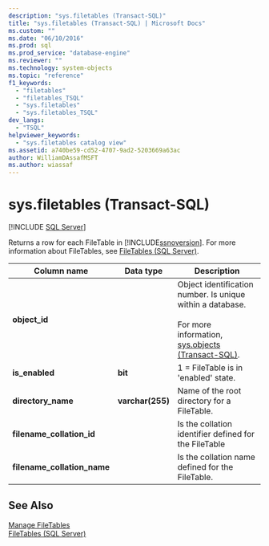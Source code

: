 ```yaml
---
description: "sys.filetables (Transact-SQL)"
title: "sys.filetables (Transact-SQL) | Microsoft Docs"
ms.custom: ""
ms.date: "06/10/2016"
ms.prod: sql
ms.prod_service: "database-engine"
ms.reviewer: ""
ms.technology: system-objects
ms.topic: "reference"
f1_keywords: 
  - "filetables"
  - "filetables_TSQL"
  - "sys.filetables"
  - "sys.filetables_TSQL"
dev_langs: 
  - "TSQL"
helpviewer_keywords: 
  - "sys.filetables catalog view"
ms.assetid: a740be59-cd52-4707-9ad2-5203669a63ac
author: WilliamDAssafMSFT
ms.author: wiassaf
---
```

# sys.filetables (Transact-SQL)
[!INCLUDE [SQL Server](../../includes/applies-to-version/sqlserver.md)]

  Returns a row for each FileTable in [!INCLUDE[ssnoversion](../../includes/ssnoversion-md.md)]. For more information about FileTables, see [FileTables &#40;SQL Server&#41;](../../relational-databases/blob/filetables-sql-server.md).    
  
|Column name|Data type|Description|  
|-----------------|---------------|-----------------|  
|**object_id**||Object identification number. Is unique within a database.<br /><br /> For more information, [sys.objects &#40;Transact-SQL&#41;](../../relational-databases/system-catalog-views/sys-objects-transact-sql.md).|  
|**is_enabled**|**bit**|1 = FileTable is in 'enabled' state.|  
|**directory_name**|**varchar(255)**|Name of the root directory for a FileTable.|  
|**filename_collation_id**||Is the collation identifier defined for the FileTable|  
|**filename_collation_name**||Is the collation name defined for the FileTable.|  
  
## See Also  
 [Manage FileTables](../../relational-databases/blob/manage-filetables.md)   
 [FileTables &#40;SQL Server&#41;](../../relational-databases/blob/filetables-sql-server.md)  
  
  
